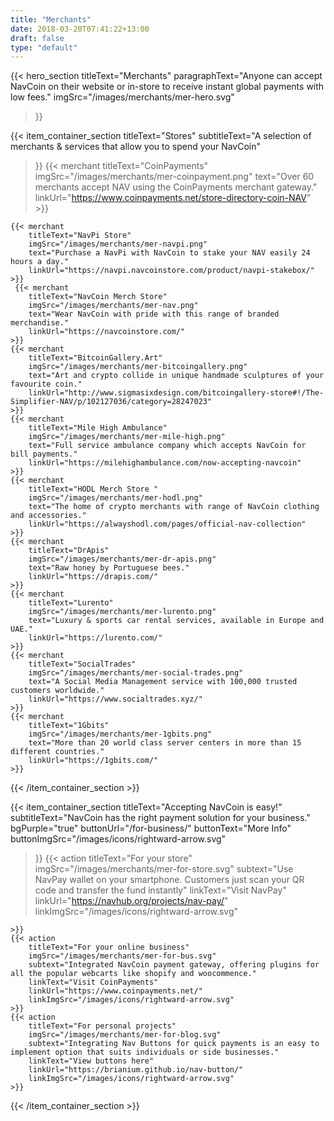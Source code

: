 ```yaml
---
title: "Merchants"
date: 2018-03-20T07:41:22+13:00
draft: false
type: "default"
---
```

{{< hero_section
titleText="Merchants"
paragraphText="Anyone can accept NavCoin on their website or in-store to receive instant global payments with low fees."
imgSrc="/images/merchants/mer-hero.svg"
>}}


{{< item_container_section 
    titleText="Stores"
    subtitleText="A selection of merchants & services that allow you to spend your NavCoin"
>}}
    {{< merchant 
        titleText="CoinPayments"
        imgSrc="/images/merchants/mer-coinpayment.png"
        text="Over 60 merchants accept NAV using the CoinPayments merchant gateway."
        linkUrl="https://www.coinpayments.net/store-directory-coin-NAV"
    >}}

    {{< merchant 
        titleText="NavPi Store"
        imgSrc="/images/merchants/mer-navpi.png"
        text="Purchase a NavPi with NavCoin to stake your NAV easily 24 hours a day."
        linkUrl="https://navpi.navcoinstore.com/product/navpi-stakebox/"
    >}}
     {{< merchant 
        titleText="NavCoin Merch Store"
        imgSrc="/images/merchants/mer-nav.png"
        text="Wear NavCoin with pride with this range of branded merchandise."
        linkUrl="https://navcoinstore.com/"
    >}}
    {{< merchant 
        titleText="BitcoinGallery.Art"
        imgSrc="/images/merchants/mer-bitcoingallery.png"
        text="Art and crypto collide in unique handmade sculptures of your favourite coin."
        linkUrl="http://www.sigmasixdesign.com/bitcoingallery-store#!/The-Simplifier-NAV/p/102127036/category=28247023"
    >}}
    {{< merchant 
        titleText="Mile High Ambulance"
        imgSrc="/images/merchants/mer-mile-high.png"
        text="Full service ambulance company which accepts NavCoin for bill payments."
        linkUrl="https://milehighambulance.com/now-accepting-navcoin"
    >}}
    {{< merchant 
        titleText="HODL Merch Store "
        imgSrc="/images/merchants/mer-hodl.png"
        text="The home of crypto merchants with range of NavCoin clothing and accessories."
        linkUrl="https://alwayshodl.com/pages/official-nav-collection"
    >}}
    {{< merchant 
        titleText="DrApis"
        imgSrc="/images/merchants/mer-dr-apis.png"
        text="Raw honey by Portuguese bees."
        linkUrl="https://drapis.com/"
    >}}
    {{< merchant 
        titleText="Lurento"
        imgSrc="/images/merchants/mer-lurento.png"
        text="Luxury & sports car rental services, available in Europe and UAE."
        linkUrl="https://lurento.com/"
    >}}
    {{< merchant 
        titleText="SocialTrades"
        imgSrc="/images/merchants/mer-social-trades.png"
        text="A Social Media Management service with 100,000 trusted customers worldwide."
        linkUrl="https://www.socialtrades.xyz/"
    >}}
    {{< merchant 
        titleText="1Gbits"
        imgSrc="/images/merchants/mer-1gbits.png"
        text="More than 20 world class server centers in more than 15 different countries."
        linkUrl="https://1gbits.com/"
    >}}
{{< /item_container_section >}}

{{< item_container_section 
    titleText="Accepting NavCoin is easy!"
    subtitleText="NavCoin has the right payment solution for your business."
    bgPurple="true"
    buttonUrl="/for-business/"
    buttonText="More Info"
    buttonImgSrc="/images/icons/rightward-arrow.svg"
>}}
    {{< action 
        titleText="For your store"
        imgSrc="/images/merchants/mer-for-store.svg"
        subtext="Use NavPay wallet on your smartphone. Customers just scan your QR code and transfer the fund instantly"
        linkText="Visit NavPay"
        linkUrl="https://navhub.org/projects/nav-pay/"
        linkImgSrc="/images/icons/rightward-arrow.svg"
       
    >}}
    {{< action 
        titleText="For your online business"
        imgSrc="/images/merchants/mer-for-bus.svg"
        subtext="Integrated NavCoin payment gateway, offering plugins for all the popular webcarts like shopify and woocommence."
        linkText="Visit CoinPayments"
        linkUrl="https://www.coinpayments.net/"
        linkImgSrc="/images/icons/rightward-arrow.svg"
    >}}
    {{< action                 
        titleText="For personal projects"
        imgSrc="/images/merchants/mer-for-blog.svg"
        subtext="Integrating Nav Buttons for quick payments is an easy to implement option that suits individuals or side businesses."
        linkText="View buttons here"
        linkUrl="https://brianium.github.io/nav-button/"
        linkImgSrc="/images/icons/rightward-arrow.svg"
    >}}
{{< /item_container_section >}}